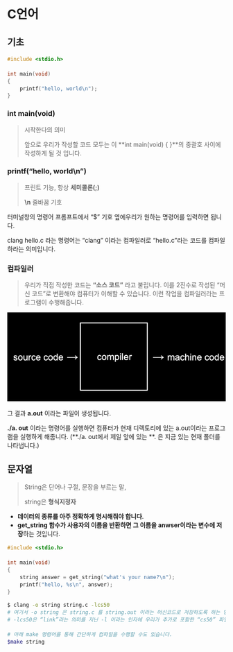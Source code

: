 # C언어

## 기초

```c
#include <stdio.h>

int main(void)
{
    printf("hello, world\n");
}
```

### **int main(void)**

> 시작한다의 의미
>
> 앞으로 우리가 작성할 코드 모두는 이 **int main(void) { }**의 중괄호 사이에 작성하게 될 것 입니다.

### **printf(“hello, world\n”)**

> 프린트 기능, 항상 **세미콜론(;)**
>
> **\n** 줄바꿈 기호

터미널창의 명령어 프롬프트에서 “$” 기호 옆에우리가 원하는 명령어를 입력하면 됩니다.

clang hello.c 라는 명령어는 “clang” 이라는 컴파일러로 “hello.c”라는 코드를 컴파일하라는 의미입니다. 



### **컴파일러**

> 우리가 직접 작성한 코드는 **“소스 코드”** 라고 불립니다. 이를 2진수로 작성된 “머신 코드”로 변환해야 컴퓨터가 이해할 수 있습니다. 이런 작업을 컴파일러라는 프로그램이 수행해줍니다.

![image-20221111200159028](C언어.assets/image-20221111200159028.png)

그 결과 **a.out** 이라는 파일이 생성됩니다.

**./a. out** 이라는 명령어를 실행하면 컴퓨터가 현재 디렉토리에 있는 a.out이라는 프로그램을 실행하게 해줍니다.
(**./a. out에서 제일 앞에 있는 **. 은 지금 있는 현재 폴더를 나타냅니다.)



## 문자열

> String은 단어나 구절, 문장을 부르는 말, 
>
> string은 **형식지정자**

* **데이터의 종류를 아주 정확하게 명시해줘야 합니다**.
* **get_string 함수가 사용자의 이름을 반환하면 그 이름을 anwser이라는 변수에 저장**하는 것입니다.

```c
#include <stdio.h>

int main(void)
{
    string answer = get_string("what's your name?\n");
    printf("hello, %s\n", answer);
}
```

```bash
$ clang -o string string.c -lcs50
# 여기서 -o string 은 string.c 를 string.out 이라는 머신코드로 저장하도록 하는 명령어
# -lcs50은 “link”라는 의미를 지닌 -l 이라는 인자에 우리가 추가로 포함한 “cs50” 파일을 합친 것

# 아래 make 명령어를 통해 간단하게 컴파일을 수행할 수도 있습니다.
$make string

```

